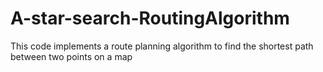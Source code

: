 # A-star-search-RoutingAlgorithm
This code implements a route planning algorithm to find the shortest path between two points on a map
